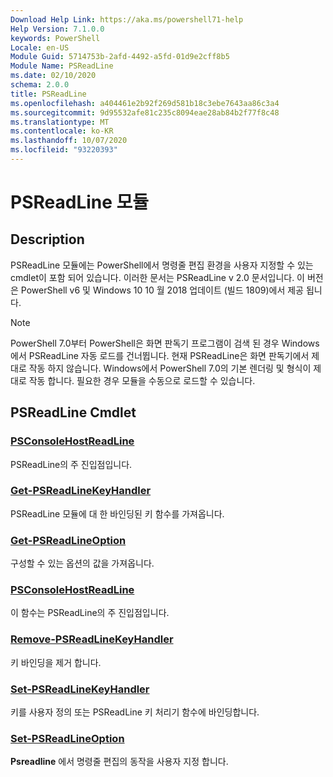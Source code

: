 ```yaml
---
Download Help Link: https://aka.ms/powershell71-help
Help Version: 7.1.0.0
keywords: PowerShell
Locale: en-US
Module Guid: 5714753b-2afd-4492-a5fd-01d9e2cff8b5
Module Name: PSReadLine
ms.date: 02/10/2020
schema: 2.0.0
title: PSReadLine
ms.openlocfilehash: a404461e2b92f269d581b18c3ebe7643aa86c3a4
ms.sourcegitcommit: 9d95532afe81c235c8094eae28ab84b2f77f8c48
ms.translationtype: MT
ms.contentlocale: ko-KR
ms.lasthandoff: 10/07/2020
ms.locfileid: "93220393"
---
```

# PSReadLine 모듈

## Description

PSReadLine 모듈에는 PowerShell에서 명령줄 편집 환경을 사용자 지정할 수 있는 cmdlet이 포함 되어 있습니다. 이러한 문서는 PSReadLine v 2.0 문서입니다. 이 버전은 PowerShell v6 및 Windows 10 10 월 2018 업데이트 (빌드 1809)에서 제공 됩니다.

> [!NOTE]
> PowerShell 7.0부터 PowerShell은 화면 판독기 프로그램이 검색 된 경우 Windows에서 PSReadLine 자동 로드를 건너뜁니다. 현재 PSReadLine은 화면 판독기에서 제대로 작동 하지 않습니다. Windows에서 PowerShell 7.0의 기본 렌더링 및 형식이 제대로 작동 합니다. 필요한 경우 모듈을 수동으로 로드할 수 있습니다.

## PSReadLine Cmdlet

### [PSConsoleHostReadLine](PSConsoleHostReadLine.md)
PSReadLine의 주 진입점입니다.

### [Get-PSReadLineKeyHandler](Get-PSReadLineKeyHandler.md)
PSReadLine 모듈에 대 한 바인딩된 키 함수를 가져옵니다.

### [Get-PSReadLineOption](Get-PSReadLineOption.md)
구성할 수 있는 옵션의 값을 가져옵니다.

### [PSConsoleHostReadLine](PSConsoleHostReadLine.md)
이 함수는 PSReadLine의 주 진입점입니다.

### [Remove-PSReadLineKeyHandler](Remove-PSReadLineKeyHandler.md)
키 바인딩을 제거 합니다.

### [Set-PSReadLineKeyHandler](Set-PSReadLineKeyHandler.md)
키를 사용자 정의 또는 PSReadLine 키 처리기 함수에 바인딩합니다.

### [Set-PSReadLineOption](Set-PSReadLineOption.md)
**Psreadline** 에서 명령줄 편집의 동작을 사용자 지정 합니다.

